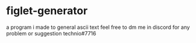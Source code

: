 # figlet-generator
a program i made to general ascii text
feel free to dm me in discord for any problem or suggestion technio#7716

